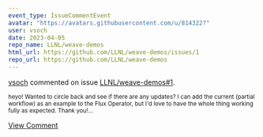 ```yaml
---
event_type: IssueCommentEvent
avatar: "https://avatars.githubusercontent.com/u/814322?"
user: vsoch
date: 2023-04-05
repo_name: LLNL/weave-demos
html_url: https://github.com/LLNL/weave-demos/issues/1
repo_url: https://github.com/LLNL/weave-demos
---
```


<a href='https://github.com/vsoch' target='_blank'>vsoch</a> commented on issue <a href='https://github.com/LLNL/weave-demos/issues/1' target='_blank'>LLNL/weave-demos#1</a>.

<small>heyo! Wanted to circle back and see if there are any updates? I can add the current (partial workflow) as an example to the Flux Operator, but I'd love to have the whole thing working fully as expected. Thank you!...</small>

<a href='https://github.com/LLNL/weave-demos/issues/1' target='_blank'>View Comment</a>